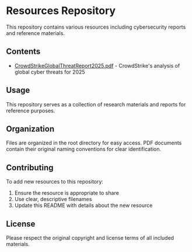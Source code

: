 # Resources Repository

This repository contains various resources including cybersecurity reports and reference materials.

## Contents

- [CrowdStrikeGlobalThreatReport2025.pdf](CrowdStrikeGlobalThreatReport2025.pdf) - CrowdStrike's analysis of global cyber threats for 2025

## Usage

This repository serves as a collection of research materials and reports for reference purposes.

## Organization

Files are organized in the root directory for easy access. PDF documents contain their original naming conventions for clear identification.

## Contributing

To add new resources to this repository:

1. Ensure the resource is appropriate to share
2. Use clear, descriptive filenames
3. Update this README with details about the new resource

## License

Please respect the original copyright and license terms of all included materials.
